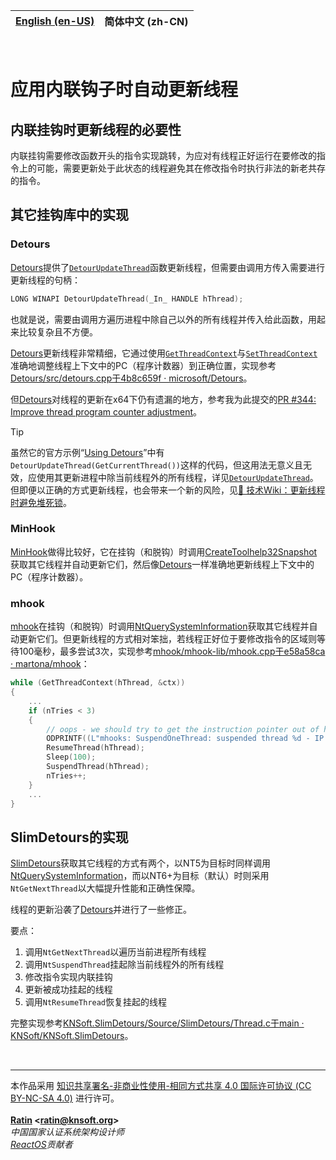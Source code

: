 | [English (en-US)](./README.md) | **简体中文 (zh-CN)** |
| --- | --- |

<br>

# 应用内联钩子时自动更新线程

## 内联挂钩时更新线程的必要性

内联挂钩需要修改函数开头的指令实现跳转，为应对有线程正好运行在要修改的指令上的可能，需要更新处于此状态的线程避免其在修改指令时执行非法的新老共存的指令。

## 其它挂钩库中的实现

### Detours

[Detours](https://github.com/microsoft/Detours)提供了[`DetourUpdateThread`](https://github.com/microsoft/Detours/wiki/DetourUpdateThread)函数更新线程，但需要由调用方传入需要进行更新线程的句柄：
```C
LONG WINAPI DetourUpdateThread(_In_ HANDLE hThread);
```
也就是说，需要由调用方遍历进程中除自己以外的所有线程并传入给此函数，用起来比较复杂且不方便。

[Detours](https://github.com/microsoft/Detours)更新线程非常精细，它通过使用[`GetThreadContext`](https://learn.microsoft.com/en-us/windows/win32/api/processthreadsapi/nf-processthreadsapi-getthreadcontext)与[`SetThreadContext`](https://learn.microsoft.com/en-us/windows/win32/api/processthreadsapi/nf-processthreadsapi-setthreadcontext)准确地调整线程上下文中的PC（程序计数器）到正确位置，实现参考[Detours/src/detours.cpp于4b8c659f · microsoft/Detours](https://github.com/microsoft/Detours/blob/4b8c659f549b0ab21cf649377c7a84eb708f5e68/src/detours.cpp#L1840-L1906)。

但[Detours](https://github.com/microsoft/Detours)对线程的更新在x64下仍有遗漏的地方，参考我为此提交的[PR #344: Improve thread program counter adjustment](https://github.com/microsoft/Detours/pull/344)。

> [!TIP]
> 虽然它的官方示例“[Using Detours](https://github.com/microsoft/Detours/wiki/Using-Detours)”中有`DetourUpdateThread(GetCurrentThread())`这样的代码，但这用法无意义且无效，应使用其更新进程中除当前线程外的所有线程，详见[`DetourUpdateThread`](https://github.com/microsoft/Detours/wiki/DetourUpdateThread)。但即便以正确的方式更新线程，也会带来一个新的风险，见[🔗 技术Wiki：更新线程时避免堆死锁](https://github.com/KNSoft/KNSoft.SlimDetours/blob/main/Docs/TechWiki/Avoid%20Deadlocking%20on%20The%20Heap%20When%20Updating%20Threads/README.zh-CN.md)。

### MinHook

[MinHook](https://github.com/TsudaKageyu/minhook)做得比较好，它在挂钩（和脱钩）时调用[CreateToolhelp32Snapshot](https://learn.microsoft.com/en-us/windows/win32/api/tlhelp32/nf-tlhelp32-createtoolhelp32snapshot)获取其它线程并自动更新它们，然后像[Detours](https://github.com/microsoft/Detours)一样准确地更新线程上下文中的PC（程序计数器）。

### mhook

[mhook](https://github.com/martona/mhook)在挂钩（和脱钩）时调用[NtQuerySystemInformation](https://learn.microsoft.com/en-us/windows/win32/api/winternl/nf-winternl-ntquerysysteminformation)获取其它线程并自动更新它们。但更新线程的方式相对笨拙，若线程正好位于要修改指令的区域则等待100毫秒，最多尝试3次，实现参考[mhook/mhook-lib/mhook.cpp于e58a58ca · martona/mhook](https://github.com/martona/mhook/blob/e58a58ca31dbe14f202b9b26315bff9f7a32598c/mhook-lib/mhook.cpp#L557-L631)：
```C
while (GetThreadContext(hThread, &ctx))
{
    ...
    if (nTries < 3)
    {
        // oops - we should try to get the instruction pointer out of here. 
        ODPRINTF((L"mhooks: SuspendOneThread: suspended thread %d - IP is at %p - IS COLLIDING WITH CODE", dwThreadId, pIp));
        ResumeThread(hThread);
        Sleep(100);
        SuspendThread(hThread);
        nTries++;
    }
    ...
}
```

## SlimDetours的实现

[SlimDetours](https://github.com/KNSoft/KNSoft.SlimDetours)获取其它线程的方式有两个，以NT5为目标时同样调用[NtQuerySystemInformation](https://learn.microsoft.com/en-us/windows/win32/api/winternl/nf-winternl-ntquerysysteminformation)，而以NT6+为目标（默认）时则采用`NtGetNextThread`以大幅提升性能和正确性保障。

线程的更新沿袭了[Detours](https://github.com/microsoft/Detours)并进行了一些修正。

要点：
1. 调用`NtGetNextThread`以遍历当前进程所有线程
2. 调用`NtSuspendThread`挂起除当前线程外的所有线程
3. 修改指令实现内联挂钩
4. 更新被成功挂起的线程
5. 调用`NtResumeThread`恢复挂起的线程

完整实现参考[KNSoft.SlimDetours/Source/SlimDetours/Thread.c于main · KNSoft/KNSoft.SlimDetours](../../../Source/SlimDetours/Thread.c)。

<br>
<hr>

本作品采用 [知识共享署名-非商业性使用-相同方式共享 4.0 国际许可协议 (CC BY-NC-SA 4.0)](http://creativecommons.org/licenses/by-nc-sa/4.0/) 进行许可。  
<br>
**[Ratin](https://github.com/RatinCN) &lt;[<ratin@knsoft.org>](mailto:ratin@knsoft.org)&gt;**  
*中国国家认证系统架构设计师*  
*[ReactOS](https://github.com/reactos/reactos)贡献者*
